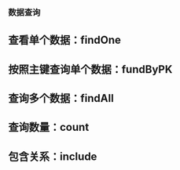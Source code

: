 ### 数据查询

## 查看单个数据：findOne

## 按照主键查询单个数据：fundByPK

## 查询多个数据：findAll

## 查询数量：count

## 包含关系：include